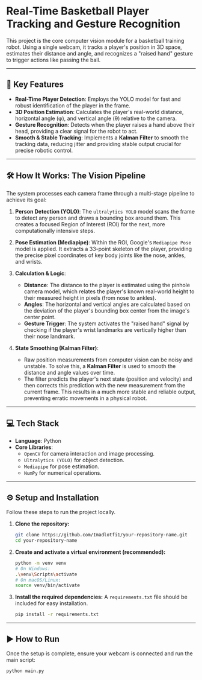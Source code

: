 # Real-Time Basketball Player Tracking and Gesture Recognition

This project is the core computer vision module for a basketball training robot. Using a single webcam, it tracks a player's position in 3D space, estimates their distance and angle, and recognizes a "raised hand" gesture to trigger actions like passing the ball.

---

## 🚀 Key Features

-   **Real-Time Player Detection**: Employs the YOLO model for fast and robust identification of the player in the frame.
-   **3D Position Estimation**: Calculates the player's real-world distance, horizontal angle (φ), and vertical angle (θ) relative to the camera.
-   **Gesture Recognition**: Detects when the player raises a hand above their head, providing a clear signal for the robot to act.
-   **Smooth & Stable Tracking**: Implements a **Kalman Filter** to smooth the tracking data, reducing jitter and providing stable output crucial for precise robotic control.

---

## 🛠️ How It Works: The Vision Pipeline

The system processes each camera frame through a multi-stage pipeline to achieve its goal:

1.  **Person Detection (YOLO)**: The `ultralytics YOLO` model scans the frame to detect any person and draws a bounding box around them. This creates a focused Region of Interest (ROI) for the next, more computationally intensive steps.

2.  **Pose Estimation (Mediapipe)**: Within the ROI, Google's `Mediapipe Pose` model is applied. It extracts a 33-point skeleton of the player, providing the precise pixel coordinates of key body joints like the nose, ankles, and wrists.

3.  **Calculation & Logic**:
    -   **Distance**: The distance to the player is estimated using the pinhole camera model, which relates the player's known real-world height to their measured height in pixels (from nose to ankles).
    -   **Angles**: The horizontal and vertical angles are calculated based on the deviation of the player's bounding box center from the image's center point.
    -   **Gesture Trigger**: The system activates the "raised hand" signal by checking if the player's wrist landmarks are vertically higher than their nose landmark.

4.  **State Smoothing (Kalman Filter)**:
    -   Raw position measurements from computer vision can be noisy and unstable. To solve this, a **Kalman Filter** is used to smooth the distance and angle values over time.
    -   The filter predicts the player's next state (position and velocity) and then corrects this prediction with the new measurement from the current frame. This results in a much more stable and reliable output, preventing erratic movements in a physical robot.

---

## 💻 Tech Stack

-   **Language**: Python
-   **Core Libraries**:
    -   `OpenCV` for camera interaction and image processing.
    -   `Ultralytics (YOLO)` for object detection.
    -   `Mediapipe` for pose estimation.
    -   `NumPy` for numerical operations.

---

## ⚙️ Setup and Installation

Follow these steps to run the project locally.

1.  **Clone the repository:**
    ```bash
    git clone https://github.com/Imadlotfi1/your-repository-name.git
    cd your-repository-name
    ```

2.  **Create and activate a virtual environment (recommended):**
    ```bash
    python -m venv venv
    # On Windows:
    .\venv\Scripts\activate
    # On macOS/Linux:
    source venv/bin/activate
    ```

3.  **Install the required dependencies:**
    A `requirements.txt` file should be included for easy installation.
    ```bash
    pip install -r requirements.txt
    ```

---

## ▶️ How to Run

Once the setup is complete, ensure your webcam is connected and run the main script:

```bash
python main.py

